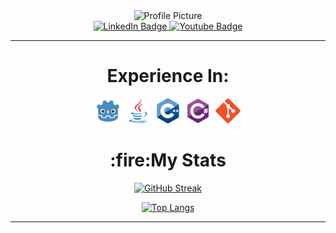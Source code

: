 <div id="header" align="center">
  <img src="https://avatars.githubusercontent.com/u/118890591?v=4" alt="Profile Picture"/>
</div>
<div id="badges" align="center">
  <a href="https://www.linkedin.com/in/michael-smith-628857253/">
    <img src="https://img.shields.io/badge/LinkedIn-blue?style=for-the-badge&logo=linkedin&logoColor=white" alt="LinkedIn Badge"/>
  </a>
  <a href="https://www.youtube.com/@msmith-coding">
    <img src="https://img.shields.io/badge/YouTube-red?style=for-the-badge&logo=youtube&logoColor=white" alt="Youtube Badge"/>
  </a>
</div>
<div align="center">
  <hr>
  <h1>Experience In:</h1>
  <img src="https://github.com/devicons/devicon/blob/master/icons/godot/godot-original.svg" title="Godot" alt="Godot" width="40" height="40"/>&nbsp;
  <img src="https://github.com/devicons/devicon/blob/master/icons/java/java-original.svg" title="Java" alt="Java" width="40" height="40"/>&nbsp;
  <img src="https://github.com/devicons/devicon/blob/master/icons/cplusplus/cplusplus-original.svg" title="C++" alt="C++" width="40" height="40"/>&nbsp;
  <img src="https://github.com/devicons/devicon/blob/master/icons/csharp/csharp-original.svg" title="C#" alt="C#" width="40" height="40"/>&nbsp;
  <img src="https://github.com/devicons/devicon/blob/master/icons/git/git-original.svg" title="Git" **alt="Git" width="40" height="40"/>
</div>
<div align="center">
  <h1>:fire:My Stats</h1>
  <p><a href="https://git.io/streak-stats"><img src="http://github-readme-streak-stats.herokuapp.com?user=msmith24-coding&amp;theme=dark&amp;background=000000" alt="GitHub Streak"></a></p>
  <p><a href="https://github.com/anuraghazra/github-readme-stats"><img src="https://github-readme-stats.vercel.app/api/top-langs/?username=msmith24-coding&theme=vision-friendly-dark" alt="Top Langs"></a></p>
</div>
<hr>
